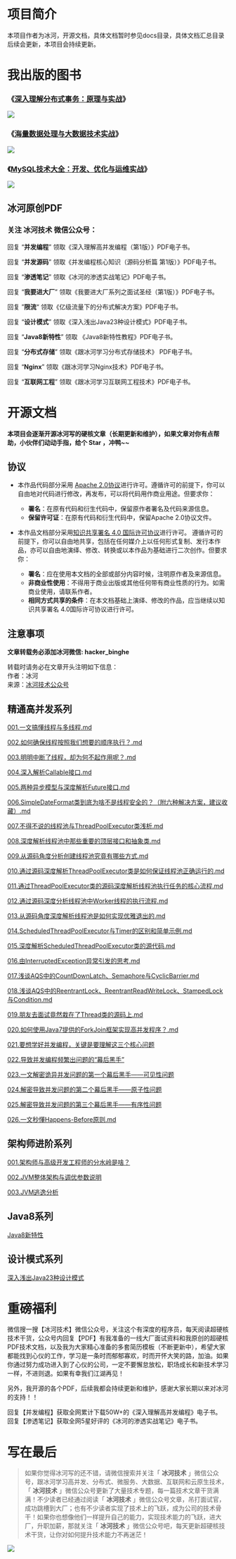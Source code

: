 # 项目简介
本项目作者为冰河，开源文档，具体文档暂时参见docs目录，具体文档汇总目录后续会更新，本项目会持续更新。

# 我出版的图书 

### 《[深入理解分布式事务：原理与实战](https://mp.weixin.qq.com/s?__biz=Mzg4MjU0OTM1OA==&mid=2247497263&idx=1&sn=8228a795261b0a90a3f42322368616fc&chksm=cf56412ef821c8389584e9e608aa4d6515cf68e26758b9c578a8f60a796999fafc8686a6a425&token=1170633251&lang=zh_CN#rd)》
![](https://img-blog.csdnimg.cn/5ee367b68023466a87f66763a64a4133.jpg)

### 《[海量数据处理与大数据技术实战](https://mp.weixin.qq.com/s?__biz=Mzg4MjU0OTM1OA==&mid=2247489216&idx=1&sn=ba163354bcc2ce902208bd9295065ab1&chksm=cf55a1c1f82228d7d1d1b71939614e30b58fd44b1cdea452e4afad57e53f642af815cd268b0c&token=1170633251&lang=zh_CN#rd)》 

![](https://img-blog.csdnimg.cn/20200828011209412.png)  

### 《[MySQL技术大全：开发、优化与运维实战](https://mp.weixin.qq.com/s?__biz=Mzg4MjU0OTM1OA==&mid=2247489670&idx=1&sn=fe4e1d4f3db05607e37f35cbd7837fc8&chksm=cf55af87f8222691c42b252444a2d5ec1989aadbc0956463169fe6bc8f77c4977b3a4d2dfe9c&token=1170633251&lang=zh_CN#rd)》

![](https://img-blog.csdnimg.cn/20201203001148233.jpg)


## 冰河原创PDF

### 关注 **冰河技术** 微信公众号：  

回复 “**并发编程**” 领取《深入理解高并发编程（第1版）》PDF电子书。   

回复 “**并发源码**” 领取《并发编程核心知识（源码分析篇 第1版）》PDF电子书。  

回复 “**渗透笔记**” 领取《冰河的渗透实战笔记》PDF电子书。  

回复 “**我要进大厂**” 领取《我要进大厂系列之面试圣经（第1版）》PDF电子书。  

回复 ”**限流**“ 领取《亿级流量下的分布式解决方案》PDF电子书。  

回复 “**设计模式**” 领取《深入浅出Java23种设计模式》PDF电子书。  

回复 “**Java8新特性**” 领取 《Java8新特性教程》PDF电子书。    

回复 “**分布式存储**” 领取《跟冰河学习分布式存储技术》 PDF电子书。  

回复 “**Nginx**” 领取《跟冰河学习Nginx技术》PDF电子书。  

回复 “**互联网工程**” 领取《跟冰河学习互联网工程技术》PDF电子书。  


# 开源文档

**本项目会逐渐开源冰河写的硬核文章（长期更新和维护），如果文章对你有点帮助，小伙伴们动动手指，给个 Star ，冲鸭~~**


## 协议

- 本作品代码部分采用 [Apache 2.0协议](https://www.apache.org/licenses/LICENSE-2.0)进行许可。遵循许可的前提下，你可以自由地对代码进行修改，再发布，可以将代码用作商业用途。但要求你：
  - **署名**：在原有代码和衍生代码中，保留原作者署名及代码来源信息。
  - **保留许可证**：在原有代码和衍生代码中，保留Apache 2.0协议文件。

- 本作品文档部分采用[知识共享署名 4.0 国际许可协议](http://creativecommons.org/licenses/by/4.0/)进行许可。 遵循许可的前提下，你可以自由地共享，包括在任何媒介上以任何形式复制、发行本作品，亦可以自由地演绎、修改、转换或以本作品为基础进行二次创作。但要求你：
  - **署名**：应在使用本文档的全部或部分内容时候，注明原作者及来源信息。
  - **非商业性使用**：不得用于商业出版或其他任何带有商业性质的行为。如需商业使用，请联系作者。
  - **相同方式共享的条件**：在本文档基础上演绎、修改的作品，应当继续以知识共享署名 4.0国际许可协议进行许可。


## 注意事项

**文章转载务必添加冰河微信: hacker_binghe**  

转载时请务必在文章开头注明如下信息：    
作者：冰河  
来源：[冰河技术公众号](https://mp.weixin.qq.com/s?__biz=Mzg4MjU0OTM1OA==&mid=2247496827&idx=2&sn=f4d21f9bc77caea615b210db94958167&chksm=cf56437af821ca6c16200c93b6e6b3fafe954fd719dbc340d092530470c589a4ed2d64c1a48d&token=1652827332&lang=zh_CN#rd)



## 精通高并发系列
[001.一文搞懂线程与多线程.md](docs/concurrent/view/001.一文搞懂线程与多线程.md)  

[002.如何确保线程按照我们想要的顺序执行？.md](docs/concurrent/view/002.如何确保线程按照我们想要的顺序执行？.md)

[003.明明中断了线程，却为何不起作用呢？.md](docs/concurrent/view/003.明明中断了线程，却为何不起作用呢？.md)

[004.深入解析Callable接口.md](docs/concurrent/view/004.深入解析Callable接口.md)

[005.两种异步模型与深度解析Future接口.md](docs/concurrent/view/005.两种异步模型与深度解析Future接口.md)

[006.SimpleDateFormat类到底为啥不是线程安全的？（附六种解决方案，建议收藏）.md](docs/concurrent/view/006.SimpleDateFormat类到底为啥不是线程安全的？（附六种解决方案，建议收藏）.md)

[007.不得不说的线程池与ThreadPoolExecutor类浅析.md](docs/concurrent/view/007.不得不说的线程池与ThreadPoolExecutor类浅析.md)

[008.深度解析线程池中那些重要的顶层接口和抽象类.md](docs/concurrent/view/008.深度解析线程池中那些重要的顶层接口和抽象类.md)

[009.从源码角度分析创建线程池究竟有哪些方式.md](docs/concurrent/view/009.从源码角度分析创建线程池究竟有哪些方式.md)

[010.通过源码深度解析ThreadPoolExecutor类是如何保证线程池正确运行的.md](docs/concurrent/view/010.通过源码深度解析ThreadPoolExecutor类是如何保证线程池正确运行的.md)

[011.通过ThreadPoolExecutor类的源码深度解析线程池执行任务的核心流程.md](docs/concurrent/view/011.通过ThreadPoolExecutor类的源码深度解析线程池执行任务的核心流程.md)

[012.通过源码深度分析线程池中Worker线程的执行流程.md](docs/concurrent/view/012.通过源码深度分析线程池中Worker线程的执行流程.md)

[013.从源码角度深度解析线程池是如何实现优雅退出的.md](docs/concurrent/view/013.从源码角度深度解析线程池是如何实现优雅退出的.md)

[014.ScheduledThreadPoolExecutor与Timer的区别和简单示例.md](docs/concurrent/view/014.ScheduledThreadPoolExecutor与Timer的区别和简单示例.md)

[015.深度解析ScheduledThreadPoolExecutor类的源代码.md](docs/concurrent/view/015.深度解析ScheduledThreadPoolExecutor类的源代码.md)

[016.由InterruptedException异常引发的思考.md](docs/concurrent/view/016.由InterruptedException异常引发的思考.md)

[017.浅谈AQS中的CountDownLatch、Semaphore与CyclicBarrier.md](docs/concurrent/view/017.浅谈AQS中的CountDownLatch、Semaphore与CyclicBarrier.md)

[018.浅谈AQS中的ReentrantLock、ReentrantReadWriteLock、StampedLock与Condition.md](docs/concurrent/view/018.浅谈AQS中的ReentrantLock、ReentrantReadWriteLock、StampedLock与Condition.md)

[019.朋友去面试竟然栽在了Thread类的源码上.md](docs/concurrent/view/019.朋友去面试竟然栽在了Thread类的源码上.md)

[020.如何使用Java7提供的ForkJoin框架实现高并发程序？.md](docs/concurrent/view/020.如何使用Java7提供的ForkJoin框架实现高并发程序？.md)

[021.要想学好并发编程，关键是要理解这三个核心问题](docs/concurrent/view/021.要想学好并发编程，关键是要理解这三个核心问题.md)

[022.导致并发编程频繁出问题的“幕后黑手”](docs/concurrent/view/022.导致并发编程频繁出问题的“幕后黑手”.md)

[023.一文解密诡异并发问题的第一个幕后黑手——可见性问题](docs/concurrent/view/023.一文解密诡异并发问题的第一个幕后黑手——可见性问题.md)

[024.解密导致并发问题的第二个幕后黑手——原子性问题](docs/concurrent/view/024.解密导致并发问题的第二个幕后黑手——原子性问题.md)

[025.解密导致并发问题的第三个幕后黑手——有序性问题](docs/concurrent/view/025.解密导致并发问题的第三个幕后黑手——有序性问题.md)

[026.一文秒懂Happens-Before原则.md](docs/concurrent/view/026.一文秒懂Happens-Before原则.md)

## 架构师进阶系列

[001.架构师与高级开发工程师的分水岭是啥？](docs/architect/view/001.架构师与高级开发工程师的分水岭是啥？.md)

[002.JVM整体架构与调优参数说明](docs/architect/view/002.JVM整体架构与调优参数说明.md)

[003.JVM逃逸分析](docs/architect/view/003.逃逸分析.md)

## Java8系列

[Java8新特性](docs/java8/view/Java8新特性.md)

## 设计模式系列

[深入浅出Java23种设计模式](docs/design/view/深入浅出Java23种设计模式.md)

# 重磅福利

微信搜一搜【冰河技术】微信公众号，关注这个有深度的程序员，每天阅读超硬核技术干货，公众号内回复【PDF】有我准备的一线大厂面试资料和我原创的超硬核PDF技术文档，以及我为大家精心准备的多套简历模板（不断更新中），希望大家都能找到心仪的工作，学习是一条时而郁郁寡欢，时而开怀大笑的路，加油。如果你通过努力成功进入到了心仪的公司，一定不要懈怠放松，职场成长和新技术学习一样，不进则退。如果有幸我们江湖再见！       

另外，我开源的各个PDF，后续我都会持续更新和维护，感谢大家长期以来对冰河的支持！！  
  
回复【并发编程】获取全网累计下载50W+的《深入理解高并发编程》电子书。  
回复【渗透笔记】获取全网5星好评的《冰河的渗透实战笔记》电子书。

# 写在最后

> 如果你觉得冰河写的还不错，请微信搜索并关注「 **冰河技术** 」微信公众号，跟冰河学习高并发、分布式、微服务、大数据、互联网和云原生技术，「 **冰河技术** 」微信公众号更新了大量技术专题，每一篇技术文章干货满满！不少读者已经通过阅读「 **冰河技术** 」微信公众号文章，吊打面试官，成功跳槽到大厂；也有不少读者实现了技术上的飞跃，成为公司的技术骨干！如果你也想像他们一样提升自己的能力，实现技术能力的飞跃，进大厂，升职加薪，那就关注「 **冰河技术** 」微信公众号吧，每天更新超硬核技术干货，让你对如何提升技术能力不再迷茫！


![](https://img-blog.csdnimg.cn/20200906013715889.png)